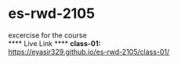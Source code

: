 # es-rwd-2105
excercise for the course
<br>
**** Live Link ****
<b>class-01:</b> <br>https://eyasir329.github.io/es-rwd-2105/class-01/
